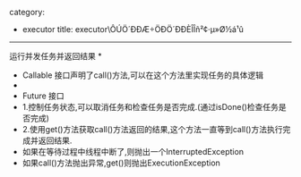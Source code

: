 category: 
- executor
title: executor\ÔÚÖ´ÐÐÆ÷ÖÐÖ´ÐÐÈÎÎñ²¢·µ»Ø½á¹û
---
运行并发任务并返回结果
 *
 * Callable 接口声明了call()方法,可以在这个方法里实现任务的具体逻辑
 *
 * Future 接口
 * 1.控制任务状态,可以取消任务和检查任务是否完成.(通过isDone()检查任务是否完成)
 * 2.使用get()方法获取call()方法返回的结果,这个方法一直等到call()方法执行完成并返回结果.
 *   如果在等待过程中线程中断了,则抛出一个InterruptedException
 *   如果call()方法抛出异常,get()则抛出ExecutionException
